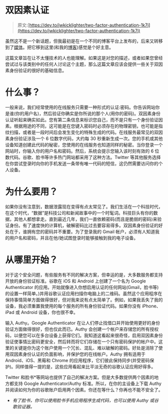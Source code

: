 # 双因素认证

> 原文:[https://dev.to/jwkicklighter/two-factor-authentication-1k7i](https://dev.to/jwkicklighter/two-factor-authentication-1k7i)

虽然这不是一个新话题，但我最初是在一个不同的博客平台上发布的，后来又转移到了[媒体](https://medium.com/@jwkicklighter/two-factor-authentication-96828afc4fd2)。把它移到这里(和我的[博客](https://jwkicklighter.com/posts/two-factor-authentication))感觉是个好主意。

这篇文章旨在让不太懂技术的人也能理解。如果这是对您的描述，或者如果您曾经尝试过与该类别中的任何人讨论这个主题，那么这篇文章应该会提供一些关于双因素身份验证的很好的基础信息。

# [](#what-is-it)什么事？

一般来说，我们经常使用的在线服务只需要一种形式的认证:密码。你告诉网站你是谁(你的用户名)，然后验证你确实是你所说的那个人(用你的密码)。双因素身份认证听起来确实如此。您有第二条信息来标识您自己，而不是只有一个身份验证因素。根据用途的不同，这可能是在您键入密码时必须存在的物理密钥，也可能是指纹扫描，或者是一段时间后会发生变化的特殊生成的代码。在线服务最常见的双因素身份验证涉及一个 6 位数字代码，大约每 30 秒重新生成一次。您的手机或其他设备知道创建此代码的秘密，您使用的在线服务也知道同样的秘密。当你登录一个网站时，你输入你的用户名和密码。然后，系统会提示您输入该时刻有效的 6 位数代码。谷歌、脸书等许多热门网站都采用了这种方法。Twitter 等其他服务选择在你尝试登录时向你的手机发送一条带有唯一代码的短信，这仍然需要访问你的个人设备。

# [](#why-should-i-use-it)为什么要用？

如果你没有注意到，数据泄露现在变得有点太常见了。我们生活在一个科技时代，在这个时代，“数据”是科技公司和新闻故事中的一个时髦词。科技巨头有你的数据，其他人都想拿走。直到最近几年，我们一直依赖密码(而且是脆弱的密码)来验证身份。有了速度快的计算机，破解密码比过去要容易得多。双因素身份验证的好处在于，谁拥有您的密码并不重要。为了登录我的 Gmail 帐户，必须有人知道我的用户名和密码，并且在他/她试图登录时能够接触到我的电子设备。

# [](#where-do-i-start)从哪里开始？

对于这个安全问题，有些服务有不同的解决方案，但幸运的是，大多数服务都支持开放的身份验证标准。谷歌在 iOS 和 Android 上创建了一个名为 Google Authenticator 的应用。开始就像进入你想启用认证的任何网站(Gmail，脸书等)的设置一样简单。)并用谷歌认证应用扫描你电脑上的二维码。虽然这个应用程序在保持事情简单方面做得很好，但对我来说有点太简单了。例如，如果我丢失了我的设备，我必须重置我使用的每个服务的所有身份验证代码。如果你没有 iPhone、iPad 或 Android 设备，你也很不幸。

输入 Authy。Google Authenticator 在让人们停止找借口并开始使用更好的身份验证方面做得很好，但也仅此而已。Authy 会创建一个帐户来存储您的所有授权码，以便您可以在多台设备上获得它们。我知道这看起来很奇怪，启用双因素身份验证使事情比密码更安全，然后转而将它们存储在一个只有密码保护的帐户中。这里的关键是你为这个账户使用一个冗长、混乱、难以破解的密码。好处是消除了使用双因素身份认证的负面影响，并保护您的在线帐户。Authy 拥有适用于 Android、iOS、黑莓和 Chrome 的应用程序，它们彼此保持同步(并受密码保护)。同样值得一提的是，这些应用看起来比平淡无奇的谷歌认证应用好得多。

Twitter 和脸书*等网站也提供了自己的解决方案。但是大多数提供两个因素的地方都支持 Google Authenticator/Authy 标准。所以，在你的主设备上下载 Authy 并阅读如何为你的谷歌账户启用两个因素。你还在等什么？你再也不能不安全了。

* *有了脸书，你可以使用脸书手机应用程序生成代码，也可以使用 Authy 或谷歌验证器。*